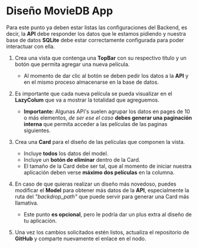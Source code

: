 # Diseño MovieDB App

Para este punto ya deben estar listas las configuraciones del Backend, es decir, la __API__ debe responder los datos que le estamos pidiendo y nuestra base de datos __SQLite__ debe estar correctamente configurada para poder interactuar con ella.

1. Crea una vista que contenga una __TopBar__ con su respectivo título y un botón que permita agregar una nueva película.
    - Al momento de dar clic al botón se deben pedir los datos a la __API__ y en el mismo proceso almacenarse en la base de datos.

2. Es importante que cada nueva película se pueda visualizar en el __LazyColum__ que va a mostrar la totalidad que agreguemos. 
    - __Importante:__ Algunas API's suelen agrupar los datos en pages de 10 o más elementos, _de ser ese el caso_ __debes generar una paginación interna__ que permita acceder a las películas de las paginas siguientes.

3. Crea una __Card__ para el diseño de las películas que componen la vista.
    - Incluye __todos__ los datos del model.
    - Incluye un __botón de eliminar__ dentro de la Card.
    - El tamaño de la Card debe ser tal, que al momento de iniciar nuestra aplicación deben verse __máximo dos películas__ en la columna.

4. En caso de que quieras realizar un diseño más novedoso, puedes modificar el __Model__ para obtener más datos de la __API__, especialmente la ruta del _"backdrop_path"_ que puede servir para generar una Card más llamativa.
    - Este punto __es opcional__, pero le podría dar un plus extra al diseño de tu aplicación.

5. Una vez los cambios solicitados estén listos, actualiza el repositorio de __GitHub__ y comparte nuevamente el enlace en el nodo.